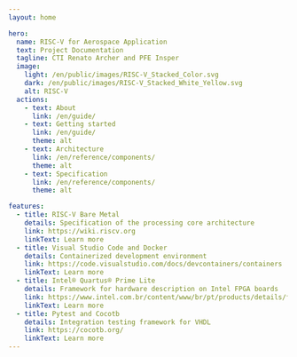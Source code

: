 ```yaml
---
layout: home

hero:
  name: RISC-V for Aerospace Application
  text: Project Documentation
  tagline: CTI Renato Archer and PFE Insper
  image:
    light: /en/public/images/RISC-V_Stacked_Color.svg
    dark: /en/public/images/RISC-V_Stacked_White_Yellow.svg
    alt: RISC-V
  actions:
    - text: About
      link: /en/guide/
    - text: Getting started
      link: /en/guide/
      theme: alt
    - text: Architecture
      link: /en/reference/components/
      theme: alt
    - text: Specification
      link: /en/reference/components/
      theme: alt

features:
  - title: RISC-V Bare Metal
    details: Specification of the processing core architecture
    link: https://wiki.riscv.org
    linkText: Learn more
  - title: Visual Studio Code and Docker
    details: Containerized development environment
    link: https://code.visualstudio.com/docs/devcontainers/containers
    linkText: Learn more
  - title: Intel® Quartus® Prime Lite
    details: Framework for hardware description on Intel FPGA boards
    link: https://www.intel.com.br/content/www/br/pt/products/details/fpga/development-tools/quartus-prime.html
    linkText: Learn more
  - title: Pytest and Cocotb
    details: Integration testing framework for VHDL
    link: https://cocotb.org/
    linkText: Learn more
---
```

